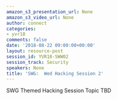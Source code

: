 ```yaml
---
amazon_s3_presentation_url: None
amazon_s3_video_url: None
author: connect
categories:
- yvr18
comments: false
date: '2018-08-22 09:00:00+00:00'
layout: resource-post
session_id: YVR18-SWW02
session_track: Security
speakers: None
title: 'SWG:  Wed Hacking Session 2'
---
```


SWG Themed Hacking Session Topic TBD